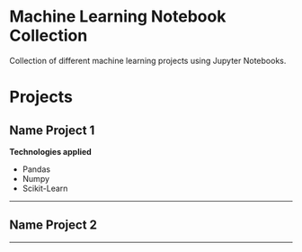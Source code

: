 # Machine Learning Notebook Collection

Collection of different machine learning projects using Jupyter Notebooks.

# Projects

## Name Project 1

**Technologies applied**

- Pandas
- Numpy
- Scikit-Learn

---

## Name Project 2

---


